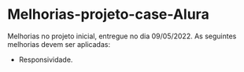 # Melhorias-projeto-case-Alura
 Melhorias no projeto inicial, entregue no dia 09/05/2022.
 As seguintes melhorias devem ser aplicadas:
  - Responsividade.

